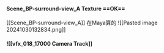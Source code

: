 #### Scene_BP-surround-view_A Texture ==OK==
[[Scene_BP-surround-view_A]]
在Maya算的
![[Pasted image 20241030132834.png]]

#### ![[vfx_018_17000 Camera Track]]

